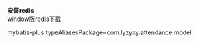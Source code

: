 **安装redis**  
[window版redis下载](https://github.com/MicrosoftArchive/redis/releases/tag/win-3.2.100)


mybatis-plus.typeAliasesPackage=com.lyzyxy.attendance.model
